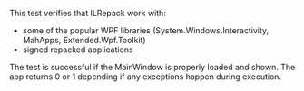 This test verifies that ILRepack work with: 
* some of the popular WPF libraries (System.Windows.Interactivity, MahApps, Extended.Wpf.Toolkit)
* signed repacked applications

The test is successful if the MainWindow is properly loaded and shown.
The app returns 0 or 1 depending if any exceptions happen during execution.
